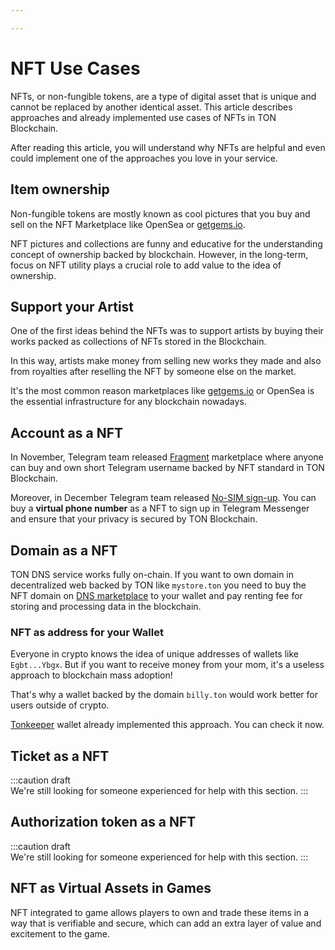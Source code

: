 ```yaml
---

---
```

# NFT Use Cases

NFTs, or non-fungible tokens, are a type of digital asset that is unique and cannot be replaced by another identical asset. This article describes approaches and already implemented use cases of NFTs in TON Blockchain.

After reading this article, you will understand why NFTs are helpful and even could implement one of the approaches you love in your service.

## Item ownership

Non-fungible tokens are mostly known as cool pictures that you buy and sell on the NFT Marketplace like OpenSea or [getgems.io](https://getgems.io).

NFT pictures and collections are funny and educative for the understanding concept of ownership backed by blockchain. However, in the long-term, focus on NFT utility plays a crucial role to add value to the idea of ownership.

## Support your Artist

One of the first ideas behind the NFTs was to support artists by buying their works packed as collections of NFTs stored in the Blockchain.

In this way, artists make money from selling new works they made and also from royalties after reselling the NFT by someone else on the market.

It's the most common reason marketplaces like [getgems.io](https://getgems.io/) or OpenSea is the essential infrastructure for any blockchain nowadays.

## Account as a NFT

In November, Telegram team released [Fragment](https://fragment.com/) marketplace where anyone can buy and own short Telegram username backed by NFT standard in TON Blockchain. 

Moreover, in December Telegram team released [No-SIM sign-up](https://telegram.org/blog/ultimate-privacy-topics-2-0#sign-up-without-a-sim-card). You can buy a **virtual phone number** as a NFT to sign up in Telegram Messenger and ensure that your privacy is secured by TON Blockchain.

## Domain as a NFT

TON DNS service works fully on-chain. If you want to own domain in decentralized web backed by TON like `mystore.ton` you need to buy the NFT domain on [DNS marketplace](https://dns.ton.org/) to your wallet and pay renting fee for storing and processing data in the blockchain.

### NFT as address for your Wallet

Everyone in crypto knows the idea of unique addresses of wallets like `Egbt...Ybgx`. But if you want to receive money from your mom, it's a useless approach to blockchain mass adoption!

That's why a wallet backed by the domain `billy.ton` would work better for users outside of crypto.

[Tonkeeper](https://tonkeeper.com/) wallet already implemented this approach. You can check it now.

## Ticket as a NFT

:::caution draft   
We're still looking for someone experienced for help with this section.
:::

## Authorization token as a NFT

:::caution draft   
We're still looking for someone experienced for help with this section.
:::

## NFT as Virtual Assets in Games

NFT integrated to game allows players to own and trade these items in a way that is verifiable and secure, which can add an extra layer of value and excitement to the game.

